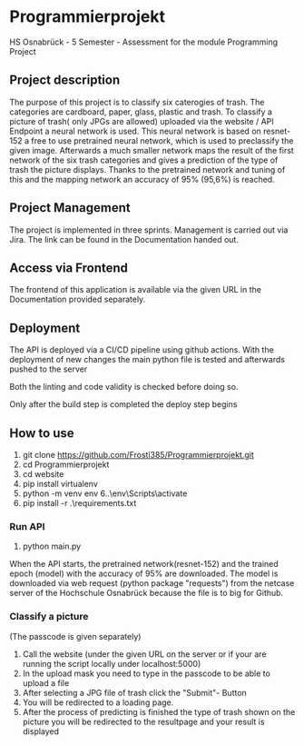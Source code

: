 # Programmierprojekt

HS Osnabrück - 5 Semester - Assessment for the module Programming Project

## Project description

The purpose of this project is to classify six caterogies of trash. The categories are cardboard, paper, glass, plastic and trash. 
To classify a picture of trash( only JPGs are allowed) uploaded via the website / API Endpoint a neural network is used. This neural network is based on resnet-152 a free to use pretrained neural network, which is used to preclassify the given image. Afterwards a much smaller network maps the result of the first network of the six trash categories and gives a prediction of the type of trash the picture displays.
Thanks to the pretrained network and tuning of this and the mapping network an accuracy of 95% (95,6%) is reached.

## Project Management

The project is implemented in three sprints. Management is carried out via Jira. The link can be found in the Documentation handed out. 

## Access via Frontend

The frontend of this application is available via the given URL in the Documentation provided separately.

## Deployment

The API is deployed via a CI/CD pipeline using github actions. With the deployment of new changes the main python file is tested and afterwards pushed to the server 

Both the linting and code validity is checked before doing so.

Only after the build step is completed the deploy step begins

## How to use

1. git clone https://github.com/Frosti385/Programmierprojekt.git
2. cd Programmierprojekt 
3. cd website
4. pip install virtualenv
5. python -m venv env
6..\env\Scripts\activate
7. pip install -r .\requirements.txt

### Run API

1. python main.py

When the API starts, the pretrained network(resnet-152) and the trained epoch (model) with the accuracy of 95% are downloaded. The model is downloaded via web request (python package "requests") from the netcase server of the Hochschule Osnabrück because the file is to big for Github.

### Classify a picture
(The passcode is given separately)

1. Call the website (under the given URL on the server or if your are running the script locally under localhost:5000)
1. In the upload mask you need to type in the passcode to be able to upload a file
1. After selecting a JPG file of trash click the "Submit"- Button
1. You will be redirected to a loading page. 
1. After the process of predicting is finished the type of trash shown on the picture you will be redirected to the resultpage and your result is displayed



